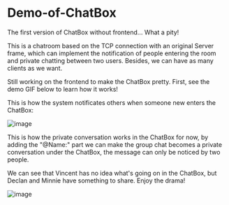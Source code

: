 # Demo-of-ChatBox
The first version of ChatBox without frontend... What a pity! 

This is a chatroom based on the TCP connection with an original Server frame, which can implement the notification of people entering the room and private chatting between two users. Besides, we can have as many clients as we want.

Still working on the frontend to make the ChatBox pretty. First, see the demo GIF below to learn how it works! 

This is how the system notificates others when someone new enters the ChatBox: 

![image](https://github.com/DeclanFang/Demo-of-ChatBox/blob/master/DemoPre/Demo01.gif)

This is how the private conversation works in the ChatBox for now, by adding the "@Name:" part we can make the group chat becomes a private conversation under the ChatBox, the message can only be noticed by two people. 

We can see that Vincent has no idea what's going on in the ChatBox, but Declan and Minnie have something to share. Enjoy the drama! 

![image](https://github.com/DeclanFang/Demo-of-ChatBox/blob/master/DemoPre/Demo02.gif)
